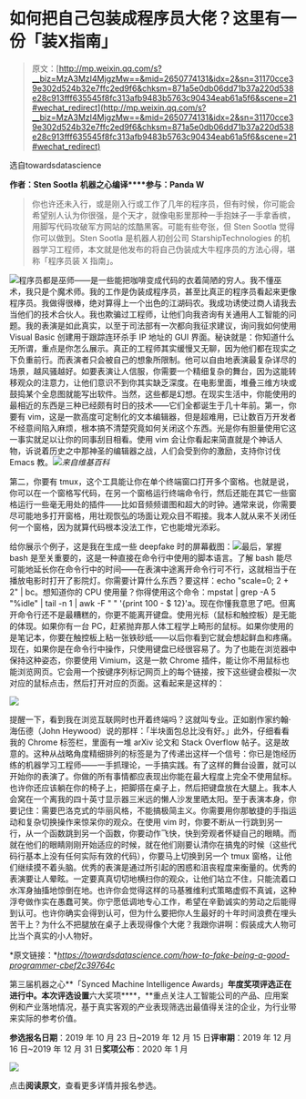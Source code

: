 # 如何把自己包装成程序员大佬？这里有一份「装X指南」

> 原文：[http://mp.weixin.qq.com/s?__biz=MzA3MzI4MjgzMw==&mid=2650774131&idx=2&sn=31170cce39e302d524b32e7ffc2ed9f6&chksm=871a5e0db06dd71b37a220d538e28c913fff635545f8fc313afb9483b5763c90434eab61a5f6&scene=21#wechat_redirect](http://mp.weixin.qq.com/s?__biz=MzA3MzI4MjgzMw==&mid=2650774131&idx=2&sn=31170cce39e302d524b32e7ffc2ed9f6&chksm=871a5e0db06dd71b37a220d538e28c913fff635545f8fc313afb9483b5763c90434eab61a5f6&scene=21#wechat_redirect)

选自towardsdatascience

**作者：Sten Sootla**
**机器之心编译****参与：Panda W**

> 你也许还未入行，或是刚入行或工作了几年的程序员，但有时候，你可能会希望别人认为你很强，是个天才，就像电影里那种一手抱妹子一手拿香槟，用脚写代码攻破军方网站的炫酷黑客。可能有些夸张，但 Sten Sootla 觉得你可以做到。Sten Sootla 是机器人初创公司 StarshipTechnologies 的机器学习工程师，本文就是他发布的将自己伪装成大牛程序员的方法心得，堪称「程序员装 X 指南」。

![](../Images/02837e47f01a7694ed66b4d619aa03a7.jpg)程序员都是巫师——是一些能把咖啡变成代码的衣着简陋的穷人。我不懂巫术，我只是个魔术师。我的工作是伪装成程序员，甚至比真正的程序员看起来更像程序员。我做得很棒，绝对算得上一个出色的江湖码农。我成功诱使过商人请我去当他们的技术合伙人。我也欺骗过工程师，让他们向我咨询有关通用人工智能的问题。我的表演是如此真实，以至于司法部有一次都向我征求建议，询问我如何使用 Visual Basic 创建用于跟踪连环杀手 IP 地址的 GUI 界面。秘诀就是：你知道什么无所谓，重点是你怎么展示。真正的工程师其实缓慢又无聊，因为他们都在现实之下负重前行。而表演者只会被自己的想象所限制。他可以自由地表演最复杂详尽的场景，越风骚越好。如要表演让人信服，你需要一个精细复杂的舞台，因为这能转移观众的注意力，让他们意识不到你其实缺乏深度。在电影里面，堆叠三维方块或鼓捣某个全息图就能写出软件。当然，这些都是幻想。在现实生活中，你能使用的最相近的东西是三种已经颇有时日的技术——它们全都诞生于几十年前。第一，你要有 vim，这是一款高度可定制化的文本编辑器，但是超难用，已让数百万开发者不经意间陷入麻烦，根本搞不清楚究竟如何关闭这个东西。光是你有胆量使用它这一事实就足以让你的同事刮目相看。使用 vim 会让你看起来简直就是个神话人物，诉说着历史之中那神圣的编辑器之战，人们会受到你的激励，支持你讨伐 Emacs 教。![](../Images/3f8ba848c5bf8b0ad8e82d230b4166cd.jpg)*来自维基百科*

第二，你要有 tmux，这个工具能让你在单个终端窗口打开多个窗格。也就是说，你可以在一个窗格写代码，在另一个窗格运行终端命令行，然后还能在其它一些窗格运行一些毫无用处的插件——比如音频频谱图和超大的时钟。通常来说，你需要尽可能地多打开窗格，用壮观恢弘的场面让观众目不暇接。我本人就从来不关闭任何一个窗格，因为就算代码根本没法工作，它也能增光添彩。

给你展示个例子，这是我在生成一些 deepfake 时的屏幕截图：![](../Images/581181bf8052ed71f3e9481c8f119ae7.jpg)最后，掌握 bash 是至关重要的，这是一种直接在命令行中使用的脚本语言。了解 bash 能尽可能地延长你在命令行中的时间——在表演中途离开命令行可不行，这就相当于在播放电影时打开了影院灯。你需要计算什么东西？要这样：echo "scale=0; 2 + 2" | bc。想知道你的 CPU 使用量？你得使用这个命令：mpstat | grep -A 5 "%idle" | tail -n 1 | awk -F " " '{print 100 - $ 12}'a。现在你懂我意思了吧。但离开命令行还不是最糟糕的，你更不能离开键盘。使用光标（鼠标和触控板）是无能的体现。如果你有一台 PC，赶紧抛弃那人体工程学上畸形的鼠标。如果你使用的是笔记本，你要在触控板上粘一张铁砂纸——以后你看到它就会想起鲜血和疼痛。现在，如果你是在命令行中操作，只使用键盘已经很容易了。为了也能在浏览器中保持这种姿态，你要使用 Vimium，这是一款 Chrome 插件，能让你不用鼠标也能浏览网页。它会用一个按键序列标记网页上的每个链接，按下这些键会模拟一次对应的鼠标点击，然后打开对应的页面。这看起来是这样的：

![](../Images/fbe071f5027c07890f2a01f698b9f727.jpg)

提醒一下，看到我在浏览互联网时也开着终端吗？这就叫专业。正如剧作家约翰·海伍德（John Heywood）说的那样：「半块面包总比没有好。」此外，仔细看看我的 Chrome 标签栏，里面有一堆 arXiv 论文和 Stack Overflow 帖子。这是故意的。这种从战略角度精细排列的标签是为了传递出这样一个信号：你已是饱经历练的机器学习工程师——一手抓理论，一手搞实践。有了这样的舞台设置，就可以开始你的表演了。你做的所有事情都应表现出你能在最大程度上完全不使用鼠标。也许你还应该躺在你的椅子上，把脚搭在桌子上，然后把键盘放在大腿上。我本人会窝在一个离我的四十英寸显示器三米远的懒人沙发里晒太阳。至于表演本身，你要记住：需要巴洛克式的华丽风格，不能搞极简主义。你需要用你那敏捷的手指运动和复杂切换操作来惊呆你的观众。在使用 vim 时，你要不断从一行跳到另一行，从一个函数跳到另一个函数，你要动作飞快，快到旁观者怀疑自己的眼睛。而就在他们的眼睛刚刚开始适应的时候，就在他们刚要认清你在搞鬼的时候（这些代码行基本上没有任何实际有效的代码），你要马上切换到另一个 tmux 窗格，让他们继续摸不着头脑。优秀的表演是通过所引起的困惑和沮丧程度来衡量的。优秀的表演要让人晕眩。一定要真真切切地横扫你的观众，让他们站立不住，只能流着口水浑身抽搐地惊倒在地。也许你会觉得这样的马基雅维利式策略虚假不真诚，这种浮夸做作实在愚蠢可笑。你宁愿低调地专心工作，希望在辛勤诚实的劳动之后能得到认可。也许你确实会得到认可，但为什么要把你人生最好的十年时间浪费在埋头苦干上？为什么不把腿放在桌子上表现得像个大佬？我跟你讲啊：假装成大人物可比当个真实的小人物好。

*原文链接：**https://towardsdatascience.com/how-to-fake-being-a-good-programmer-cbef2c39764c*

第三届机器之心**「Synced Machine Intelligence Awards」**年度奖项评选正在进行中。本次评选设置**六大奖项****，**重点关注人工智能公司的产品、应用案例和产业落地情况，基于真实客观的产业表现筛选出最值得关注的企业，为行业带来实际的参考价值。

**参选报名日期**：2019 年 10 月 23 日~2019 年 12 月 15 日**评审期**：2019 年 12 月 16 日~2019 年 12 月 31 日**奖项公布**：2020 年 1 月

[![](../Images/fb3879a5fda03d04cdebfa8fe8d894a4.jpg)](https://mp.weixin.qq.com/s?__biz=MzA3MzI4MjgzMw==&mid=2650772433&idx=1&sn=64fad90bc878d9f39ced4aca847e9b0e&scene=21#wechat_redirect)

点击**阅读原文**，查看更多详情并报名参选。